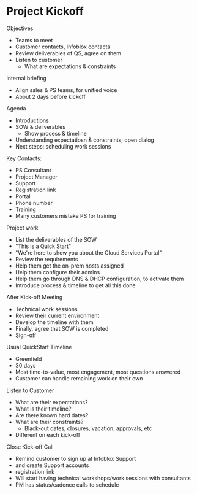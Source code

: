 # Project Kickoff

Objectives
* Teams to meet
 * Customer contacts, Infoblox contacts
* Review deliverables of QS, agree on them
* Listen to customer
  * What are expectations & constraints

Internal briefing
* Align sales & PS teams, for unified voice
* About 2 days before kickoff

Agenda
* Introductions
* SOW & deliverables
  * Show process & timeline
* Understanding expectatiosn & constraints; open dialog
* Next steps: scheduling work sessions

Key Contacts:
* PS Consultant
* Project Manager
* Support
 * Registration link
 * Portal
 * Phone number
* Training
 * Many customers mistake PS for training

Project work
* List the deliverables of the SOW
* "This is a Quick Start"
* "We're here to show you about the Cloud Services Portal"
* Review the requirements
* Help them get the on-prem hosts assigned
* Help them configure their admins
* Help them go through DNS & DHCP configuration, to activate them
* Introduce process & timeline to get all this done

After Kick-off Meeting
* Technical work sessions
* Review their current environment
* Develop the timeline with them
* Finally, agree that SOW is completed
* Sign-off

Usual QuickStart Timeline
* Greenfield
* 30 days
* Most time-to-value, most engagement, most questions answered
* Customer can handle remaining work on their own

Listen to Customer
* What are their expectations?
* What is their timeline?
* Are there known hard dates?
* What are their constraints?
  * Black-out dates, closures, vacation, approvals, etc
* Different on each kick-off

Close Kick-off Call
* Remind customer to sign up at Infoblox Support
 * and create Support accounts
 * registration link
* Will start having technical workshops/work sessions with consultants
* PM has status/cadence calls to schedule
